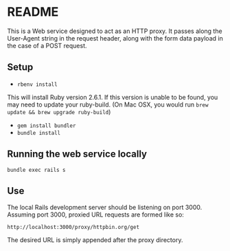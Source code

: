 # README

This is a Web service designed to act as an HTTP proxy. It passes along the User-Agent string in the request header, along with the form data payload in the case of a POST request.

Setup
------

* `rbenv install`

This will install Ruby version 2.6.1. If this version is unable to be found, you may need to update your ruby-build. (On Mac OSX, you would run `brew update && brew upgrade ruby-build`)

* `gem install bundler`
* `bundle install`

Running the web service locally
-------

`bundle exec rails s`

Use
-------

The local Rails development server should be listening on port 3000. Assuming port 3000, proxied URL requests are formed like so:

`http://localhost:3000/proxy/httpbin.org/get`

The desired URL is simply appended after the proxy directory.